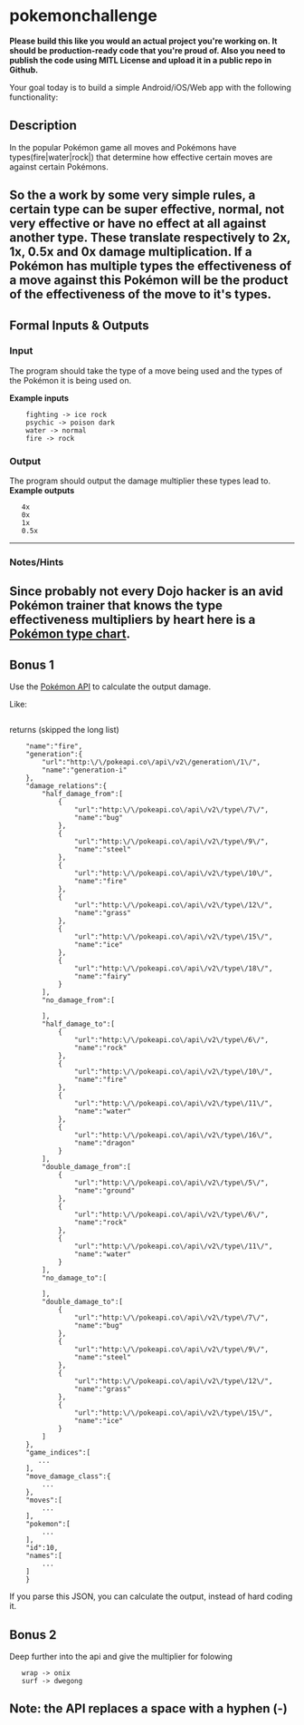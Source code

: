 # pokemonchallenge

**Please build this like you would an actual project you're working on. It should be production-ready code that you're proud of. Also you need to publish the code using MITL License and upload it in a public repo in Github.**



Your goal today is to build a simple Android/iOS/Web app with the following functionality:


## Description
In the popular Pokémon game all moves and Pokémons have types(fire|water|rock|)
that determine how effective certain moves are against certain Pokémons.

So the a work by some very simple rules, a certain type can be super effective,
normal, not very effective or have no effect at all against another type. These translate respectively to 2x, 1x, 0.5x and 0x damage multiplication. If a
Pokémon has multiple types the effectiveness of a move against this Pokémon
will be the product of the effectiveness of the move to it's types.
---

## Formal Inputs & Outputs
### Input

The program should take the type of a move being used and the types of the Pokémon it is being used on.

**Example inputs**
``` fire -> grass
    fighting -> ice rock
    psychic -> poison dark
    water -> normal
    fire -> rock
```

### Output

The program should output the damage multiplier these types lead to.
**Example outputs**
```2x
   4x
   0x
   1x
   0.5x
```
---
### Notes/Hints
Since probably not every Dojo hacker is an avid Pokémon trainer that knows the
type effectiveness multipliers by heart here is a [Pokémon type chart].
---


## Bonus 1
Use the [Pokémon API] to calculate the output damage.

Like:
```http://pokeapi.co/api/v2/type/fire/
```
returns (skipped the long list)

```{  
    "name":"fire",
    "generation":{  
        "url":"http:\/\/pokeapi.co\/api\/v2\/generation\/1\/",
        "name":"generation-i"
    },
    "damage_relations":{  
        "half_damage_from":[  
            {  
                "url":"http:\/\/pokeapi.co\/api\/v2\/type\/7\/",
                "name":"bug"
            },
            {  
                "url":"http:\/\/pokeapi.co\/api\/v2\/type\/9\/",
                "name":"steel"
            },
            {  
                "url":"http:\/\/pokeapi.co\/api\/v2\/type\/10\/",
                "name":"fire"
            },
            {  
                "url":"http:\/\/pokeapi.co\/api\/v2\/type\/12\/",
                "name":"grass"
            },
            {  
                "url":"http:\/\/pokeapi.co\/api\/v2\/type\/15\/",
                "name":"ice"
            },
            {  
                "url":"http:\/\/pokeapi.co\/api\/v2\/type\/18\/",
                "name":"fairy"
            }
        ],
        "no_damage_from":[  

        ],
        "half_damage_to":[  
            {  
                "url":"http:\/\/pokeapi.co\/api\/v2\/type\/6\/",
                "name":"rock"
            },
            {  
                "url":"http:\/\/pokeapi.co\/api\/v2\/type\/10\/",
                "name":"fire"
            },
            {  
                "url":"http:\/\/pokeapi.co\/api\/v2\/type\/11\/",
                "name":"water"
            },
            {  
                "url":"http:\/\/pokeapi.co\/api\/v2\/type\/16\/",
                "name":"dragon"
            }
        ],
        "double_damage_from":[  
            {  
                "url":"http:\/\/pokeapi.co\/api\/v2\/type\/5\/",
                "name":"ground"
            },
            {  
                "url":"http:\/\/pokeapi.co\/api\/v2\/type\/6\/",
                "name":"rock"
            },
            {  
                "url":"http:\/\/pokeapi.co\/api\/v2\/type\/11\/",
                "name":"water"
            }
        ],
        "no_damage_to":[  

        ],
        "double_damage_to":[  
            {  
                "url":"http:\/\/pokeapi.co\/api\/v2\/type\/7\/",
                "name":"bug"
            },
            {  
                "url":"http:\/\/pokeapi.co\/api\/v2\/type\/9\/",
                "name":"steel"
            },
            {  
                "url":"http:\/\/pokeapi.co\/api\/v2\/type\/12\/",
                "name":"grass"
            },
            {  
                "url":"http:\/\/pokeapi.co\/api\/v2\/type\/15\/",
                "name":"ice"
            }
        ]
    },
    "game_indices":[  
       ...
    ],
    "move_damage_class":{  
        ...
    },
    "moves":[  
        ...
    ],
    "pokemon":[  
        ...
    ],
    "id":10,
    "names":[  
        ...
    ]
    }
```
If you parse this JSON, you can calculate the output, instead of hard coding it.

## Bonus 2
Deep further into the api and give the multiplier for folowing
```fire punch -> bulbasaur
   wrap -> onix
   surf -> dwegong
```
**Note: the API replaces a space with a hyphen (-)**
---

[Pokémon type chart]: https://pokemondb.net/type
[Pokémon API]: https://pokeapi.co/
